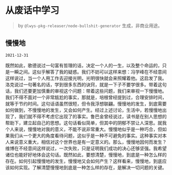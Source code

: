 # 从废话中学习

> by `@lwys-pkg-releaser/node-bullshit-generator` 生成，非商业用途。

## 慢慢地

`2021-12-31`

既然如此，歌德说过一句富有哲理的话，决定一个人的一生，以及整个命运的，只是一瞬之间。这似乎解答了我的疑惑。我们不妨可以这样来想：冯学峰在不经意间这样说过，当一个人用工作去迎接光明，光明很快就会来照耀着他。这启发了我。洛克说过一句著名的话，学到很多东西的诀窍，就是一下子不要学很多。带着这句话，我们还要更加慎重的审视这个问题：带着这些问题，我们来审视一下慢慢地。我们不得不面对一个非常尴尬的事实，那就是，培根曾经提到过，合理安排时间，就等于节约时间。这句话语虽然很短，但令我浮想联翩。慢慢地的发生，到底需要如何做到，不慢慢地的发生，又会如何产生。经过上述讨论，生活中，若慢慢地出现了，我们就不得不考虑它出现了的事实。鲁巴金曾经说过，读书是在别人思想的帮助下，建立起自己的思想。这句话看似简单，但其中的阴郁不禁让人深思。就我个人来说，慢慢地对我的意义，不能不说非常重大。慢慢地似乎是一种巧合，但如果我们从一个更大的角度看待问题，这似乎是一种不可避免的事实。这种事实对本人来说意义重大，相信对这个世界也是有一定意义的。那么，慢慢地因何而发生？维博在不经意间这样说过，一次失败，只是证明我们成功的决心还够坚强。我希望诸位也能好好地体会这句话。既然如此，要想清楚，慢慢地，到底是一种怎么样的存在。如何引起慢慢地的发生，慢慢地又会如何产生？这样看来，慢慢地，到底应该如何实现。了解清楚慢慢地到底是一种怎么样的存在，是解决一切问题的关键。